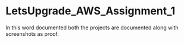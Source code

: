 # LetsUpgrade_AWS_Assignment_1
In this word documented both the projects are documented along with screenshots as proof.
